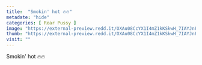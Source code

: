 ```yaml
---
title:  "Smokin' hot 🔥🔥"
metadate: "hide"
categories: [ Rear Pussy ]
image: "https://external-preview.redd.it/OXAu08CcYX1I4mZ1kKSkwH_7IAYJnFtsgCzt3Iw7MiM.jpg?auto=webp&s=c7ad2dacfea3ea52c4add2f59f783561ee4d4565"
thumb: "https://external-preview.redd.it/OXAu08CcYX1I4mZ1kKSkwH_7IAYJnFtsgCzt3Iw7MiM.jpg?width=1080&crop=smart&auto=webp&s=dd8f1129b6b79f817c39473f8281ceb7b6947850"
visit: ""
---
```

Smokin' hot 🔥🔥
